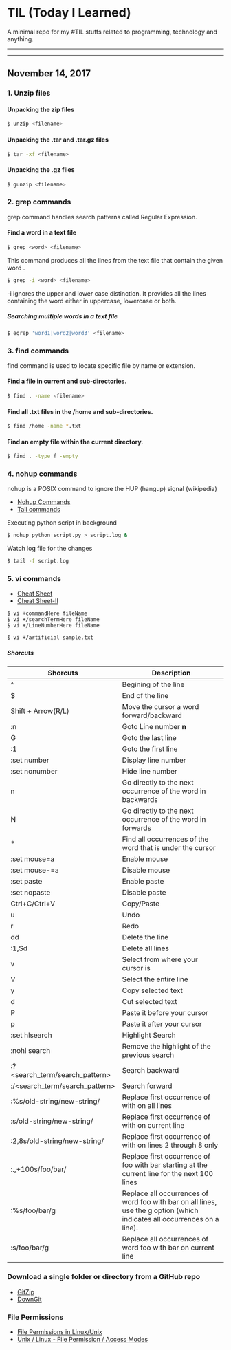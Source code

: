 # TIL (Today I Learned)
A minimal repo for my #TIL stuffs related to programming, technology and anything.

--------------
--------------

## November 14, 2017


### 1. Unzip files
#### Unpacking the zip files
```bash
$ unzip <filename>
```

#### Unpacking the .tar and .tar.gz files
```bash
$ tar -xf <filename>
```

#### Unpacking the .gz files
```bash
$ gunzip <filename>
```


### 2. grep commands
grep command handles search patterns called Regular Expression.
#### Find a word in a text file
```bash
$ grep <word> <filename>
```
This command produces all the lines from the text file <filename> that contain the given word <word>.

```bash
$ grep -i <word> <filename>
```
-i ignores the upper and lower case distinction. It provides all the lines containing the word either in uppercase, lowercase or both.

##### Searching multiple words in a text file
```bash
$ egrep 'word1|word2|word3' <filename>
```

### 3. find commands
find command is used to locate specific file by name or extension.
#### Find a file in current and sub-directories.
```bash
$ find . -name <filename>
```

#### Find all .txt files in the /home and sub-directories.
```bash
$ find /home -name *.txt
```

#### Find an empty file within the current directory.
```bash
$ find . -type f -empty
```

### 4. nohup commands

nohup is a POSIX command to ignore the HUP (hangup) signal (wikipedia)

* [Nohup Commands](https://linux.101hacks.com/unix/nohup-command/)
* [Tail commands](https://linuxize.com/post/linux-tail-command/)

Executing python script in background
```bash
$ nohup python script.py > script.log &
```
Watch log file for the changes
```bash
$ tail -f script.log
```

### 5. vi commands
* [Cheat Sheet](http://www.atmos.albany.edu/daes/atmclasses/atm350/vi_cheat_sheet.pdf)
* [Cheat Sheet-II](http://www.cse.scu.edu/~yfang/coen11/vi-CheatSheet.pdf)

```
$ vi +commandHere fileName
$ vi +/searchTermHere fileName
$ vi +/LineNumberHere fileName
```

```
$ vi +/artificial sample.txt
```

##### Shorcuts
|Shorcuts|Description|
| ------------- | ------------- |
|^                                 |Begining of the line
|$                                 |End of the line
|Shift + Arrow(R/L)                |Move the cursor a word forward/backward
|:n                                |Goto Line number **n**
|G                                 |Goto the last line
|:1                                |Goto the first line
|:set number                       |Display line number
|:set nonumber                     |Hide line number
|n                                 |Go directly to the next occurrence of the word in backwards
|N                                 |Go directly to the next occurrence of the word in forwards
|*                                 |Find all occurrences of the word that is under the cursor
|:set mouse=a                      |Enable mouse
|:set mouse-=a                     |Disable mouse
|:set paste                        |Enable paste
|:set nopaste                      |Disable paste
|Ctrl+C/Ctrl+V                     |Copy/Paste
|u                                 |Undo
|r                                 |Redo
|dd                                |Delete the line
|:1,$d                             |Delete all lines
|v                                 |Select from where your cursor is
|V                                 |Select the entire line
|y                                 |Copy selected text
|d                                 |Cut selected text
|P                                 |Paste it before your cursor
|p                                 |Paste it after your cursor
|:set hlsearch                     |Highlight Search
|:nohl search                      |Remove the highlight of the previous search
|:?<search_term/search_pattern>    |Search backward
|:/<search_term/search_pattern>    |Search forward
|:%s/old-string/new-string/        |Replace first occurrence of <old-string> with <new-string> on all lines  
|:s/old-string/new-string/         |Replace first occurrence of <old-string> with <new-string> on current line
|:2,8s/old-string/new-string/      |Replace first occurrence of <old-string> with <new-string> on lines 2 through 8 only
|:.,+100s/foo/bar/                 |Replace first occurrence of foo with bar starting at the current line for the next 100 lines
|:%s/foo/bar/g                     |Replace all occurrences of word foo with bar on all lines, use the g option (which indicates all occurrences on a line).
|:s/foo/bar/g                      |Replace all occurrences of word foo with bar on current line


### Download a single folder or directory from a GitHub repo 
* [GitZip](http://kinolien.github.io/gitzip/)
* [DownGit](https://minhaskamal.github.io/DownGit/#/home)


### File Permissions
* [File Permissions in Linux/Unix](https://www.guru99.com/file-permissions.html)
* [Unix / Linux - File Permission / Access Modes](https://www.tutorialspoint.com/unix/unix-file-permission.htm)

